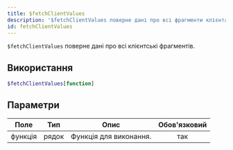 ```yaml
---
title: $fetchClientValues
description: '$fetchClientValues поверне дані про всі фрагменти клієнта.'
id: fetchClientValues
---
```


`$fetchClientValues` поверне дані про всі клієнтські фрагментів.

## Використання

```php
$fetchClientValues[function]
```

## Параметри

| Поле    | Тип   | Опис                   | Обов'язковий |
| ------- | ----- | ---------------------- |:------------:|
| функція | рядок | Функція для виконання. |     так      |